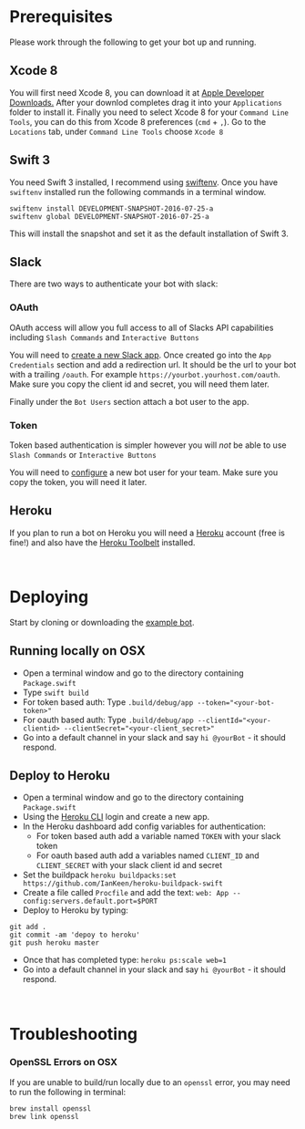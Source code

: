 # Prerequisites
Please work through the following to get your bot up and running.

## Xcode 8
You will first need Xcode 8, you can download it at [Apple Developer Downloads.](https://developer.apple.com/download/)
After your downlod completes drag it into your `Applications` folder to install it.
Finally you need to select Xcode 8 for your `Command Line Tools`, you can do this from Xcode 8
preferences (`cmd` + `,`). Go to the `Locations` tab, under `Command Line Tools` choose `Xcode 8`

## Swift 3
You need Swift 3 installed, I recommend using [swiftenv](https://github.com/kylef/swiftenv).
Once you have `swiftenv` installed run the following commands in a terminal window.

```
swiftenv install DEVELOPMENT-SNAPSHOT-2016-07-25-a
swiftenv global DEVELOPMENT-SNAPSHOT-2016-07-25-a
```

This will install the snapshot and set it as the default installation of Swift 3.

## Slack
There are two ways to authenticate your bot with slack:

### OAuth
OAuth access will allow you full access to all of Slacks API capabilities 
including `Slash Commands` and `Interactive Buttons`

You will need to [create a new Slack app](https://api.slack.com/apps/new).
Once created go into the `App Credentials` section and add a redirection url. 
It should be the url to your bot with a trailing `/oauth`. 
For example `https://yourbot.yourhost.com/oauth`.
Make sure you copy the client id and secret, you will need them later.

Finally under the `Bot Users` section attach a bot user to the app.

### Token
Token based authentication is simpler however you will *not* 
be able to use `Slash Commands` or `Interactive Buttons`

You will need to [configure](https://my.slack.com/services/new/bot) a new bot user for your team. 
Make sure you copy the token, you will need it later.

## Heroku
If you plan to run a bot on Heroku you will need a [Heroku](https://www.heroku.com/) account (free is fine!) 
and also have the [Heroku Toolbelt](https://toolbelt.heroku.com/) installed. 

<br/>

# Deploying
Start by cloning or downloading the [example bot](https://github.com/ChameleonBot/Example).

## Running locally on OSX
* Open a terminal window and go to the directory containing `Package.swift`
* Type `swift build`
* For token based auth: Type `.build/debug/app --token="<your-bot-token>"`
* For oauth based auth: Type `.build/debug/app --clientId="<your-clientid> --clientSecret="<your-client_secret>"`
* Go into a default channel in your slack and say `hi @yourBot` - it should respond.

## Deploy to Heroku
* Open a terminal window and go to the directory containing `Package.swift`
* Using the [Heroku CLI](https://devcenter.heroku.com/articles/heroku-command) login and create a new app.
* In the Heroku dashboard add config variables for authentication:
    * For token based auth add a variable named `TOKEN` with your slack token
    * For oauth based auth add a variables named `CLIENT_ID` and `CLIENT_SECRET` with your slack client id and secret
* Set the buildpack `heroku buildpacks:set https://github.com/IanKeen/heroku-buildpack-swift`
* Create a file called `Procfile` and add the text: `web: App --config:servers.default.port=$PORT`
* Deploy to Heroku by typing:
```
git add .
git commit -am 'depoy to heroku'
git push heroku master
```
* Once that has completed type: `heroku ps:scale web=1`
* Go into a default channel in your slack and say `hi @yourBot` - it should respond.

<br/>

# Troubleshooting
### OpenSSL Errors on OSX
If you are unable to build/run locally due to an `openssl` error, you may need to run the following in terminal:

```
brew install openssl
brew link openssl
```
